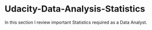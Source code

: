# Udacity-Data-Analysis-Statistics

In this section I review important Statistics required as a Data Analyst.
